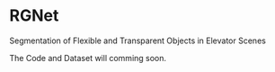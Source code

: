 # RGNet

Segmentation of Flexible and Transparent Objects in Elevator Scenes

The Code and Dataset will comming soon.
